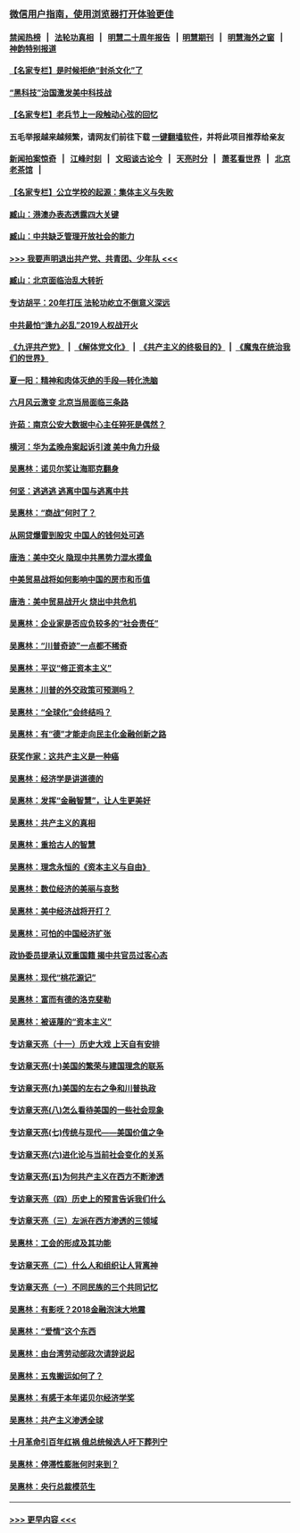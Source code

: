 ### [微信用户指南，使用浏览器打开体验更佳](https://github.com/gfw-breaker/banned-news1/blob/master/indexes/wechat-guide.md?t=0)
#### [禁闻热榜](热点新闻.md?t=0)  &nbsp;&nbsp;|&nbsp;&nbsp; [法轮功真相](https://github.com/gfw-breaker/truth/blob/master/README.md?t=0) &nbsp;&nbsp;|&nbsp;&nbsp; [明慧二十周年报告](https://github.com/gfw-breaker/mh-reports/blob/master/README.md?t=0) &nbsp;&nbsp;|&nbsp;&nbsp;[明慧期刊](https://github.com/gfw-breaker/mh-qikan) &nbsp;&nbsp;|&nbsp;&nbsp; [明慧海外之窗](https://github.com/gfw-breaker/mh-news/blob/master/README.md?t=0) &nbsp;&nbsp;|&nbsp;&nbsp; [神韵特别报道](https://github.com/gfw-breaker/mh-news/blob/master/shenyun.md?t=0)
#### [【名家专栏】是时候拒绝“封杀文化”了](../pages/nsc423/n11814093.md?t=02141302) 
#### [“黑科技”治国激发美中科技战](../pages/nsc423/n11638056.md?t=02141302) 
#### [【名家专栏】老兵节上一段触动心弦的回忆](../pages/nsc423/n11646016.md?t=02141302) 
#### 五毛举报越来越频繁，请网友们前往下载 [一键翻墙软件](https://github.com/gfw-breaker/ssr-accounts)，并将此项目推荐给亲友
#### [新闻拍案惊奇](https://github.com/gfw-breaker/banned-news1/blob/master/pages/link4.md) &nbsp;&nbsp;|&nbsp;&nbsp; [江峰时刻](https://github.com/gfw-breaker/banned-news1/blob/master/pages/link4.md) &nbsp;&nbsp;|&nbsp;&nbsp; [文昭谈古论今](https://github.com/gfw-breaker/banned-news1/blob/master/pages/link4.md) &nbsp;&nbsp;|&nbsp;&nbsp; [天亮时分](https://github.com/gfw-breaker/banned-news1/blob/master/pages/link4.md) &nbsp;&nbsp;|&nbsp;&nbsp; [萧茗看世界](https://github.com/gfw-breaker/banned-news1/blob/master/pages/link4.md) &nbsp;&nbsp;|&nbsp;&nbsp; [北京老茶馆](https://github.com/gfw-breaker/banned-news1/blob/master/pages/link4.md) &nbsp;&nbsp;|&nbsp;&nbsp; 
#### [【名家专栏】公立学校的起源：集体主义与失败](../pages/nsc423/n11601833.md?t=02141302) 
#### [臧山：港澳办表态透露四大关键](../pages/nsc423/n11421628.md?t=02141302) 
#### [臧山：中共缺乏管理开放社会的能力](../pages/nsc423/n11407457.md?t=02141302) 
#### [>>> 我要声明退出共产党、共青团、少年队 <<<](https://github.com/begood0513/goodnews/blob/master/quit/letter.md) 
#### [臧山：北京面临治乱大转折](../pages/nsc423/n11406895.md?t=02141302) 
#### [专访胡平：20年打压 法轮功屹立不倒意义深远](../pages/nsc423/n11398800.md?t=02141302) 
#### [中共最怕“逢九必乱”2019人权战开火](../pages/nsc423/n11385248.md?t=02141302) 
#### [《九评共产党》](https://github.com/begood0513/9ping.md/blob/master/README.md) &nbsp;|&nbsp; [《解体党文化》](../../../../jtdwh.md/blob/master/README.md)  &nbsp;|&nbsp; [《共产主义的终极目的》](../../../../gczydzjmd.md/blob/master/README.md) &nbsp;|&nbsp; [《魔鬼在统治我们的世界》](../../../../mgztzwmdsj.md/blob/master/README.md) 
#### [夏一阳：精神和肉体灭绝的手段—转化洗脑](../pages/nsc423/n11368250.md?t=02141302) 
#### [六月风云激变 北京当局面临三条路](../pages/nsc423/n11313668.md?t=02141302) 
#### [许茹：南京公安大数据中心主任猝死是偶然？](../pages/nsc423/n11064744.md?t=02141302) 
#### [横河：华为孟晚舟案起诉引渡 美中角力升级](../pages/nsc423/n11027230.md?t=02141302) 
#### [吴惠林：诺贝尔奖让海耶克翻身](../pages/nsc423/n10890049.md?t=02141302) 
#### [何坚：逃逃逃 逃离中国与逃离中共](../pages/nsc423/n10592891.md?t=02141302) 
#### [吴惠林：“商战”何时了？](../pages/nsc423/n10573558.md?t=02141302) 
#### [从网贷爆雷到股灾 中国人的钱何处可逃](../pages/nsc423/n10572800.md?t=02141302) 
#### [唐浩：美中交火 隐现中共黑势力混水摸鱼](../pages/nsc423/n10544040.md?t=02141302) 
#### [中美贸易战将如何影响中国的房市和币值](../pages/nsc423/n10543697.md?t=02141302) 
#### [唐浩：美中贸易战开火 烧出中共危机](../pages/nsc423/n10540126.md?t=02141302) 
#### [吴惠林：企业家是否应负较多的“社会责任”](../pages/nsc423/n10535022.md?t=02141302) 
#### [吴惠林：“川普奇迹”一点都不稀奇](../pages/nsc423/n10512808.md?t=02141302) 
#### [吴惠林：平议“修正资本主义”](../pages/nsc423/n10495724.md?t=02141302) 
#### [吴惠林：川普的外交政策可预测吗？](../pages/nsc423/n10462387.md?t=02141302) 
#### [吴惠林：“全球化”会终结吗？](../pages/nsc423/n10452838.md?t=02141302) 
#### [吴惠林：有“德”才能走向民主化金融创新之路](../pages/nsc423/n10432292.md?t=02141302) 
#### [获奖作家：这共产主义是一种癌](../pages/nsc423/n10431541.md?t=02141302) 
#### [吴惠林：经济学是讲道德的](../pages/nsc423/n10398014.md?t=02141302) 
#### [吴惠林：发挥“金融智慧”，让人生更美好](../pages/nsc423/n10375019.md?t=02141302) 
#### [吴惠林：共产主义的真相](../pages/nsc423/n10351394.md?t=02141302) 
#### [吴惠林：重拾古人的智慧](../pages/nsc423/n10337691.md?t=02141302) 
#### [吴惠林：理念永恒的《资本主义与自由》](../pages/nsc423/n10316274.md?t=02141302) 
#### [吴惠林：数位经济的美丽与哀愁](../pages/nsc423/n10292946.md?t=02141302) 
#### [吴惠林：美中经济战将开打？](../pages/nsc423/n10258825.md?t=02141302) 
#### [吴惠林：可怕的中国经济扩张](../pages/nsc423/n10219147.md?t=02141302) 
#### [政协委员提承认双重国籍 揭中共官员过客心态](../pages/nsc423/n10208809.md?t=02141302) 
#### [吴惠林：现代“桃花源记”](../pages/nsc423/n10185234.md?t=02141302) 
#### [吴惠林：富而有德的洛克斐勒](../pages/nsc423/n10142264.md?t=02141302) 
#### [吴惠林：被诬蔑的“资本主义”](../pages/nsc423/n10124816.md?t=02141302) 
#### [专访章天亮（十一）历史大戏 上天自有安排](../pages/nsc423/n10094905.md?t=02141302) 
#### [专访章天亮(十)美国的繁荣与建国理念的联系](../pages/nsc423/n10094899.md?t=02141302) 
#### [专访章天亮(九)美国的左右之争和川普执政](../pages/nsc423/n10094889.md?t=02141302) 
#### [专访章天亮(八)怎么看待美国的一些社会现象](../pages/nsc423/n10094857.md?t=02141302) 
#### [专访章天亮(七)传统与现代——美国价值之争](../pages/nsc423/n10093140.md?t=02141302) 
#### [专访章天亮(六)进化论与当前社会变化的关系](../pages/nsc423/n10092036.md?t=02141302) 
#### [专访章天亮(五)为何共产主义在西方不断渗透](../pages/nsc423/n10083620.md?t=02141302) 
#### [专访章天亮（四）历史上的预言告诉我们什么](../pages/nsc423/n10083606.md?t=02141302) 
#### [专访章天亮（三）左派在西方渗透的三领域](../pages/nsc423/n10081115.md?t=02141302) 
#### [吴惠林：工会的形成及其功能](../pages/nsc423/n10080633.md?t=02141302) 
#### [专访章天亮（二）什么人和组织让人背离神](../pages/nsc423/n10076637.md?t=02141302) 
#### [专访章天亮（一）不同民族的三个共同记忆](../pages/nsc423/n10074188.md?t=02141302) 
#### [吴惠林：有影呒？2018金融泡沫大地震](../pages/nsc423/n10040534.md?t=02141302) 
#### [吴惠林：“爱情”这个东西](../pages/nsc423/n10019423.md?t=02141302) 
#### [吴惠林：由台湾劳动部政次请辞说起](../pages/nsc423/n9979679.md?t=02141302) 
#### [吴惠林：五鬼搬运如何了？](../pages/nsc423/n9925338.md?t=02141302) 
#### [吴惠林：有感于本年诺贝尔经济学奖](../pages/nsc423/n9871883.md?t=02141302) 
#### [吴惠林：共产主义渗透全球](../pages/nsc423/n9812748.md?t=02141302) 
#### [十月革命引百年红祸 俄总统候选人吁下葬列宁](../pages/nsc423/n9810182.md?t=02141302) 
#### [吴惠林：停滞性膨胀何时来到？](../pages/nsc423/n9764136.md?t=02141302) 
#### [吴惠林：央行总裁模范生](../pages/nsc423/n9728134.md?t=02141302) 

----
#### [ >>> 更早内容 <<< ](../indexes/nsc423-earlier.md)
